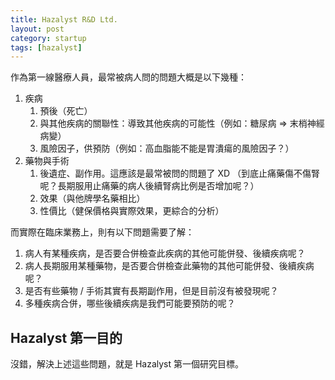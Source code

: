 ```yaml
---
title: Hazalyst R&D Ltd.
layout: post
category: startup
tags: [hazalyst]
---
```

作為第一線醫療人員，最常被病人問的問題大概是以下幾種：

1. 疾病
    1. 預後（死亡）
    2. 與其他疾病的關聯性：導致其他疾病的可能性（例如：糖尿病 => 末梢神經病變）
    3. 風險因子，供預防（例如：高血脂能不能是胃潰瘍的風險因子？）
2. 藥物與手術
    1. 後遺症、副作用。這應該是最常被問的問題了 XD （到底止痛藥傷不傷腎呢？長期服用止痛藥的病人後續腎病比例是否增加呢？）
    2. 效果（與他牌學名藥相比）
    3. 性價比（健保價格與實際效果，更綜合的分析）

而實際在臨床業務上，則有以下問題需要了解：

1. 病人有某種疾病，是否要合併檢查此疾病的其他可能併發、後續疾病呢？
2. 病人長期服用某種藥物，是否要合併檢查此藥物的其他可能併發、後續疾病呢？
3. 是否有些藥物 / 手術其實有長期副作用，但是目前沒有被發現呢？
4. 多種疾病合併，哪些後續疾病是我們可能要預防的呢？

## Hazalyst 第一目的
沒錯，解決上述這些問題，就是 Hazalyst 第一個研究目標。
